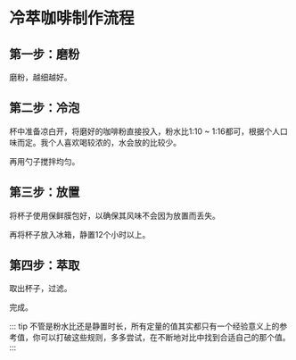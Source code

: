 # 冷萃咖啡制作流程

## 第一步：磨粉

磨粉，越细越好。

## 第二步：冷泡

杯中准备凉白开，将磨好的咖啡粉直接投入，粉水比1:10 ~ 1:16都可，根据个人口味而定。我个人喜欢喝较浓的，水会放的比较少。

再用勺子搅拌均匀。

## 第三步：放置

将杯子使用保鲜膜包好，以确保其风味不会因为放置而丢失。

再将杯子放入冰箱，静置12个小时以上。


## 第四步：萃取

取出杯子，过滤。

完成。

::: tip
不管是粉水比还是静置时长，所有定量的值其实都只有一个经验意义上的参考值，你可以打破这些规则，多多尝试，在不断地对比中找到合适自己的那个值。
:::
